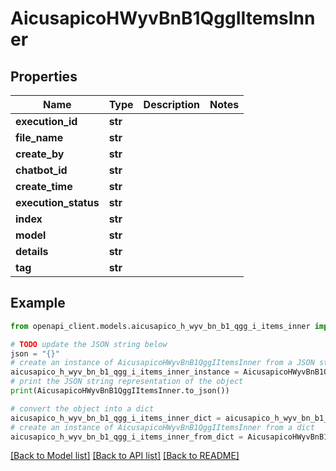 # AicusapicoHWyvBnB1QggIItemsInner


## Properties

Name | Type | Description | Notes
------------ | ------------- | ------------- | -------------
**execution_id** | **str** |  | 
**file_name** | **str** |  | 
**create_by** | **str** |  | 
**chatbot_id** | **str** |  | 
**create_time** | **str** |  | 
**execution_status** | **str** |  | 
**index** | **str** |  | 
**model** | **str** |  | 
**details** | **str** |  | 
**tag** | **str** |  | 

## Example

```python
from openapi_client.models.aicusapico_h_wyv_bn_b1_qgg_i_items_inner import AicusapicoHWyvBnB1QggIItemsInner

# TODO update the JSON string below
json = "{}"
# create an instance of AicusapicoHWyvBnB1QggIItemsInner from a JSON string
aicusapico_h_wyv_bn_b1_qgg_i_items_inner_instance = AicusapicoHWyvBnB1QggIItemsInner.from_json(json)
# print the JSON string representation of the object
print(AicusapicoHWyvBnB1QggIItemsInner.to_json())

# convert the object into a dict
aicusapico_h_wyv_bn_b1_qgg_i_items_inner_dict = aicusapico_h_wyv_bn_b1_qgg_i_items_inner_instance.to_dict()
# create an instance of AicusapicoHWyvBnB1QggIItemsInner from a dict
aicusapico_h_wyv_bn_b1_qgg_i_items_inner_from_dict = AicusapicoHWyvBnB1QggIItemsInner.from_dict(aicusapico_h_wyv_bn_b1_qgg_i_items_inner_dict)
```
[[Back to Model list]](../README.md#documentation-for-models) [[Back to API list]](../README.md#documentation-for-api-endpoints) [[Back to README]](../README.md)


